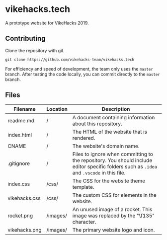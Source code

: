 # vikehacks.tech
A prototype website for VikeHacks 2019.

## Contributing
Clone the repository with git.
```
git clone https://github.com/vikehacks-team/vikehacks.tech
```
For efficiency and speed of development, the team only uses the ``master`` branch. After testing the code locally, you can commit directly to the ``master`` branch.

## Files
| Filename | Location | Description |
|----------|----------|-------------|
| readme.md | / | A document containing information about this repository. |
| index.html | / | The HTML of the website that is rendered. |
| CNAME | / | The website's domain name. |
| .gitignore | / | Files to ignore when committing to the repository. You should include editor specific folders such as ``.idea`` and ``.vscode`` in this file.
| index.css | /css/ | The CSS for the website theme template. |
| vikehacks.css | /css/ | The custom CSS for elements in the website. |
| rocket.png | /images/ | An unused image of a rocket. This image was replaced by the "\f135" character.
| vikehacks.png | /images/ | The primary website logo and icon. |